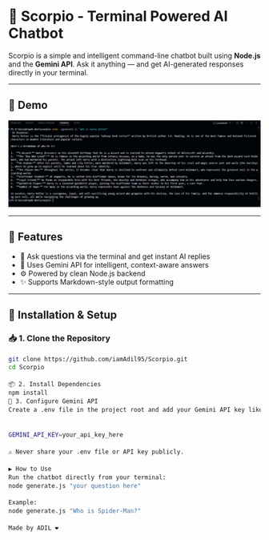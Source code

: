 # 🦂 Scorpio - Terminal Powered AI Chatbot

Scorpio is a simple and intelligent command-line chatbot built using **Node.js** and the **Gemini API**. Ask it anything — and get AI-generated responses directly in your terminal.

---

## 📸 Demo

<img src="demo.jpg" alt="Chatbot Screenshot" width="600"/>

---

## 🚀 Features

- 💬 Ask questions via the terminal and get instant AI replies
- 🧠 Uses Gemini API for intelligent, context-aware answers
- ⚙️ Powered by clean Node.js backend
- ✨ Supports Markdown-style output formatting

---

## 🔧 Installation & Setup

### 📥 1. Clone the Repository

```bash
git clone https://github.com/iamAdil95/Scorpio.git
cd Scorpio

📦 2. Install Dependencies
npm install
🔑 3. Configure Gemini API
Create a .env file in the project root and add your Gemini API key like this:


GEMINI_API_KEY=your_api_key_here

⚠️ Never share your .env file or API key publicly.

▶️ How to Use
Run the chatbot directly from your terminal:
node generate.js "your question here"

Example:
node generate.js "Who is Spider-Man?"

Made by ADIL ❤
